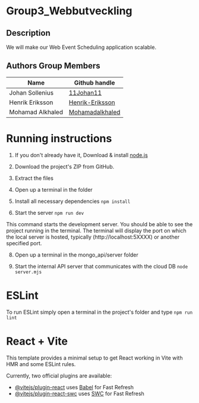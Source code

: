 # Group3_Webbutveckling 


## Description

We will make our Web Event Scheduling application scalable. 

## Authors Group Members

| Name             | Github handle     |
|------------------|-------------------|
| Johan Sollenius  | [11Johan11](https://github.com/11Johan11) | 
| Henrik Eriksson  | [Henrik-Eriksson](https://github.com/Henrik-Eriksson) |
| Mohamad Alkhaled | [Mohamadalkhaled](https://github.com/Mohamadalkhaled) | 

# Running instructions
  1. If you don't already have it, Download & install [node.js](https://nodejs.org/en/download)
  
  2. Download the project's ZIP from GitHub.

  3. Extract the files

  4. Open up a terminal in the folder
  
  5. Install all necessary dependencies
    ``` npm install ```

  6. Start the server
    ```npm run dev```

  This command starts the development server. You should be able to see the project running in the terminal. The terminal will display the port on which the local server is hosted, typically (http://localhost:5XXXX) or another specified port.

  8. Open up a terminal in the mongo_api/server folder

  10. Start the internal API server that communicates with the cloud DB
    ```node server.mjs```


  
# ESLint
  To run ESLint simply open a terminal in the project's folder and type
  ```npm run lint```

# React + Vite

This template provides a minimal setup to get React working in Vite with HMR and some ESLint rules.

Currently, two official plugins are available:

- [@vitejs/plugin-react](https://github.com/vitejs/vite-plugin-react/blob/main/packages/plugin-react/README.md) uses [Babel](https://babeljs.io/) for Fast Refresh
- [@vitejs/plugin-react-swc](https://github.com/vitejs/vite-plugin-react-swc) uses [SWC](https://swc.rs/) for Fast Refresh
